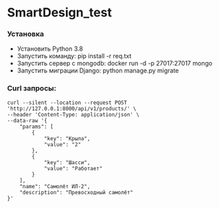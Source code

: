 # SmartDesign_test
### Установка
- Установить Python 3.8
- Запустить команду: pip install -r req.txt
- Запустить сервер с mongodb: docker run -d -p 27017:27017 mongo
- Запустить миграции Django: python manage.py migrate
### Curl запросы:
```
curl --silent --location --request POST 'http://127.0.0.1:8000/api/v1/products/' \
--header 'Content-Type: application/json' \
--data-raw '{
    "params": [
        {
            "key": "Крыла",
            "value": "2"
        },
        {
            "key": "Шасси",
            "value": "Работает"
        }
    ],
    "name": "Самолёт ИЛ-2",
    "description": "Превосходный самолёт"
}'
```
